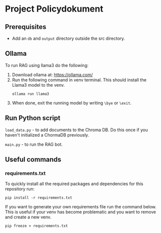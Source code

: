 # Project Policydokument

## Prerequisites
- Add an `db` and `output` directory outside the src directory.

## Ollama
To run RAG using llama3 do the following:
1. Download ollama at: https://ollama.com/
2. Run the following command in venv terminal. This should install the Llama3 model to the venv. 
    ```
    ollama run llama3
    ```
3. When done, exit the running model by writing `\bye` or `\exit`.

## Run Python script

`load_data.py` - to add documents to the Chroma DB. Do this once if you haven't initialized a ChormaDB previously.

`main.py` - to run the RAG bot.

## Useful commands

### **requirements.txt**
To quickly install all the required packages and dependencies for this repository run:
```
pip install -r requirements.txt
```

If you want to generate your own requirements file run the command below. This is useful if your venv has become problematic and you want to remove and create a new venv.
```
pip freeze > requirements.txt
```
